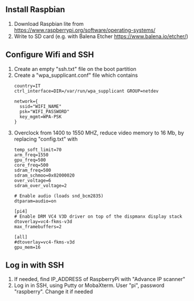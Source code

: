 ## Install Raspbian
1. Download Raspbian lite from https://www.raspberrypi.org/software/operating-systems/
1. Write to SD card (e.g. with Balena Etcher https://www.balena.io/etcher/)

## Configure Wifi and SSH
1. Create an empty "ssh.txt" file on the boot partition
1. Create a "wpa_supplicant.conf" file which contains
    ```
    country=IT
    ctrl_interface=DIR=/var/run/wpa_supplicant GROUP=netdev

    network={
      ssid="WIFI_NAME"
      psk="WIFI_PASSWORD"
      key_mgmt=WPA-PSK
    }
    ```
1. Overclock from 1400 to 1550 MHZ, reduce video memory to 16 Mb, by replacing "config.txt" with
    ```
    temp_soft_limit=70
    arm_freq=1550
    gpu_freq=500
    core_freq=500
    sdram_freq=500
    sdram_schmoo=0x02000020
    over_voltage=6
    sdram_over_voltage=2

    # Enable audio (loads snd_bcm2835)
    dtparam=audio=on

    [pi4]
    # Enable DRM VC4 V3D driver on top of the dispmanx display stack
    dtoverlay=vc4-fkms-v3d
    max_framebuffers=2

    [all]
    #dtoverlay=vc4-fkms-v3d
    gpu_mem=16
    ```


## Log in with SSH
1. If needed, find IP_ADDRESS of RaspberryPi with "Advance IP scanner"
1. Log in in SSH, using Putty or MobaXterm. User "pi", password "raspberry". Change it if needed

